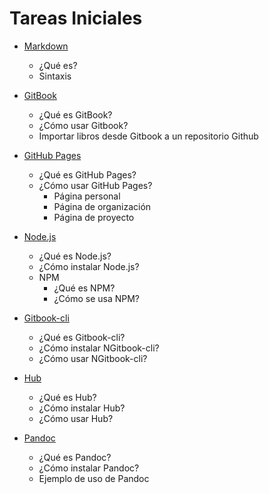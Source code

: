 # Tareas Iniciales

* [Markdown](intro/intro.md)
    * ¿Qué es?
    * Sintaxis
    
* [GitBook](cap1/GitBook.md)
    * ¿Qué es GitBook?
    * ¿Cómo usar Gitbook?
    * Importar libros desde Gitbook a un repositorio Github
    
* [GitHub Pages](cap2/github_pages.md)
    * ¿Qué es GitHub Pages?
    * ¿Cómo usar GitHub Pages?
        * Página personal
        * Página de organización
        * Página de proyecto
        
* [Node.js](cap3/nodejs.md)
    * ¿Qué es Node.js?
    * ¿Cómo instalar Node.js?
    * NPM
        * ¿Qué es NPM?
        * ¿Cómo se usa NPM?
            
* [Gitbook-cli](cap4/gitbook-cli.md)
    * ¿Qué es Gitbook-cli?
    * ¿Cómo instalar NGitbook-cli?
    * ¿Cómo usar NGitbook-cli?
    
* [Hub](cap5/hub.md)
    * ¿Qué es Hub?
    * ¿Cómo instalar Hub?
    * ¿Cómo usar Hub?
    
* [Pandoc](cap7/Pandoc.md)
    * ¿Qué es Pandoc?
    * ¿Cómo instalar Pandoc?
    * Ejemplo de uso de Pandoc
